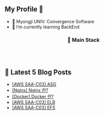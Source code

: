 <h2> My Profile 👋 </h2> 

- 📘 Myongji UNIV. Convergence Software 
- 🌱 I’m currently learning BackEnd 

<h3 align="center"> 🔧 Main Stack  </h3> 

<p align="center">
  <img alt="" src= "https://img.shields.io/badge/Java-ED8B00?style=for-the-badge&logo=openjdk&logoColor=white"/> 
  <img alt="" src="https://img.shields.io/badge/spring-6DB33F?style=for-the-badge&logo=spring&logoColor=white">
  <img alt="" src="https://img.shields.io/badge/springboot-6DB33F?style=for-the-badge&logo=springboot&logoColor=white">
  </br>
  <img alt="" src= "https://img.shields.io/badge/MySQL-4B89DC?style=for-the-badge&logo=mysql&logoColor=white"/>
  <img alt="" src= "https://img.shields.io/badge/redis-%23DD0031.svg?&style=for-the-badge&logo=redis&logoColor=white"/>
  <img alt="" src= "https://img.shields.io/badge/Amazon_AWS-232F3E?style=for-the-badge&logo=amazon-aws&logoColor=white"/>
</p>

## 📕 Latest 5 Blog Posts

<ul><li><a href='https://maehyuk.tistory.com/13' target='_blank'>[AWS SAA-C03] ASG</a></li><li><a href='https://maehyuk.tistory.com/12' target='_blank'>[Nginx] Nginx 란?</a></li><li><a href='https://maehyuk.tistory.com/11' target='_blank'>[Docker] Docker 란?</a></li><li><a href='https://maehyuk.tistory.com/10' target='_blank'>[AWS SAA-C03] ELB</a></li><li><a href='https://maehyuk.tistory.com/9' target='_blank'>[AWS SAA-C03] EFS</a></li></ul>